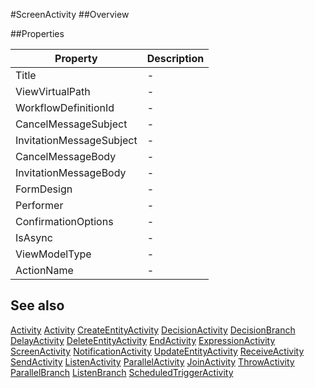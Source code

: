 #ScreenActivity
##Overview



##Properties
<table class="table table-condensed table-bordered">
    <thead>
<tr>
<th>Property</th>
<th>Description</th>
</tr>
</thead>
<tbody>
<tr><td>Title</td><td> - </td></tr>
<tr><td>ViewVirtualPath</td><td> - </td></tr>
<tr><td>WorkflowDefinitionId</td><td> - </td></tr>
<tr><td>CancelMessageSubject</td><td> - </td></tr>
<tr><td>InvitationMessageSubject</td><td> - </td></tr>
<tr><td>CancelMessageBody</td><td> - </td></tr>
<tr><td>InvitationMessageBody</td><td> - </td></tr>
<tr><td>FormDesign</td><td> - </td></tr>
<tr><td>Performer</td><td> - </td></tr>
<tr><td>ConfirmationOptions</td><td> - </td></tr>
<tr><td>IsAsync</td><td> - </td></tr>
<tr><td>ViewModelType</td><td> - </td></tr>
<tr><td>ActionName</td><td> - </td></tr>
</tbody></table>



## See also

[Activity](Activity.html)
[Activity](Activity.html)
[CreateEntityActivity](CreateEntityActivity.html)
[DecisionActivity](DecisionActivity.html)
[DecisionBranch](DecisionBranch.html)
[DelayActivity](DelayActivity.html)
[DeleteEntityActivity](DeleteEntityActivity.html)
[EndActivity](EndActivity.html)
[ExpressionActivity](ExpressionActivity.html)
[ScreenActivity](ScreenActivity.html)
[NotificationActivity](NotificationActivity.html)
[UpdateEntityActivity](UpdateEntityActivity.html)
[ReceiveActivity](ReceiveActivity.html)
[SendActivity](SendActivity.html)
[ListenActivity](ListenActivity.html)
[ParallelActivity](ParallelActivity.html)
[JoinActivity](JoinActivity.html)
[ThrowActivity](ThrowActivity.html)
[ParallelBranch](ParallelBranch.html)
[ListenBranch](ListenBranch.html)
[ScheduledTriggerActivity](ScheduledTriggerActivity.html)
